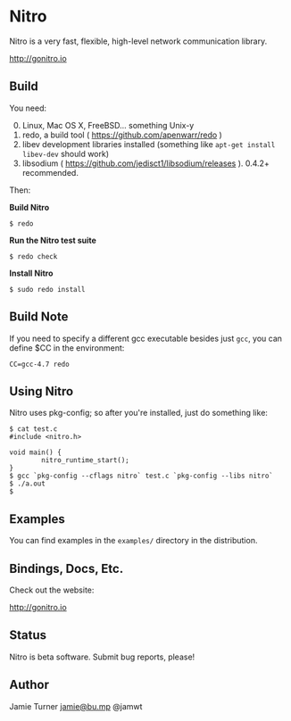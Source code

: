 Nitro
=====

Nitro is a very fast, flexible, high-level network communication
library.

http://gonitro.io

Build
-----

You need:

 0. Linux, Mac OS X, FreeBSD... something Unix-y
 1. redo, a build tool ( https://github.com/apenwarr/redo )
 2. libev development libraries installed (something like `apt-get install libev-dev` should work)
 3. libsodium ( https://github.com/jedisct1/libsodium/releases ).  0.4.2+ recommended.

Then:

**Build Nitro**

    $ redo

**Run the Nitro test suite**

    $ redo check

**Install Nitro**

    $ sudo redo install

Build Note
----------

If you need to specify a different gcc executable
besides just `gcc`, you can define $CC in the environment:

    CC=gcc-4.7 redo

Using Nitro
-----------

Nitro uses pkg-config; so after you're installed, just do something like:

    $ cat test.c
    #include <nitro.h>

    void main() {
            nitro_runtime_start();
    }
    $ gcc `pkg-config --cflags nitro` test.c `pkg-config --libs nitro`
    $ ./a.out
    $

Examples
--------

You can find examples in the `examples/` directory in the distribution.

Bindings, Docs, Etc.
--------

Check out the website:

http://gonitro.io

Status
------

Nitro is beta software.  Submit bug reports, please!

Author
------

Jamie Turner <jamie@bu.mp> @jamwt
